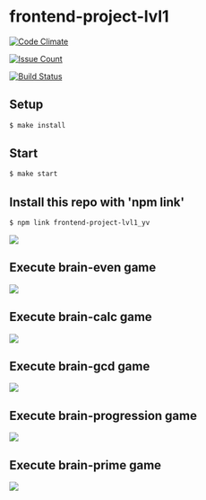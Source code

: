 # frontend-project-lvl1

[![Code Climate](https://codeclimate.com/yavictor/frontend-project-lvl1/badges/gpa.svg)](https://codeclimate.com/github/yavictor/frontend-project-lvl1)

[![Issue Count](https://codeclimate.com/yavictor/frontend-project-lvl1/badges/issue_count.svg)](https://codeclimate.com/github/yavictor/frontend-project-lvl1)

[![Build Status](https://travis-ci.org/yavictor/frontend-project-lvl1.svg?branch=master)](https://travis-ci.org/yavictor/frontend-project-lvl1)

## Setup

```sh
$ make install
```

## Start

```sh
$ make start
```

## Install this repo with 'npm link'

```sh
$ npm link frontend-project-lvl1_yv 
```
<a href="https://asciinema.org/a/zymgFOG3UEK4eZGL9ZWHtw32j" target="_blank"><img src="https://asciinema.org/a/zymgFOG3UEK4eZGL9ZWHtw32j.svg" /></a>

## Execute brain-even game

<a href="https://asciinema.org/a/VJtzyf57E2OD86svKSEHcvzGQ" target="_blank"><img src="https://asciinema.org/a/VJtzyf57E2OD86svKSEHcvzGQ.svg" /></a>

## Execute brain-calc game

<a href="https://asciinema.org/a/lOXjmtDJzjJ9VW4fq5I3VJSa8" target="_blank"><img src="https://asciinema.org/a/lOXjmtDJzjJ9VW4fq5I3VJSa8.svg" /></a>

## Execute brain-gcd game

<a href="https://asciinema.org/a/lfMBecldB1tJm14AuiSOuHja2" target="_blank"><img src="https://asciinema.org/a/lfMBecldB1tJm14AuiSOuHja2.svg" /></a>

## Execute brain-progression game

<a href="https://asciinema.org/a/LQBxsB9gRKXXkWEISlbPYvipn" target="_blank"><img src="https://asciinema.org/a/LQBxsB9gRKXXkWEISlbPYvipn.svg" /></a>

## Execute brain-prime game

<a href="https://asciinema.org/a/7fQH7ioEkuEbbgrdJEPHvQBtZ" target="_blank"><img src="https://asciinema.org/a/7fQH7ioEkuEbbgrdJEPHvQBtZ.svg" /></a>
